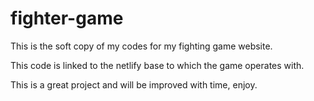 # fighter-game

This is the soft copy of my codes for my fighting game website.

This code is linked to the netlify base to which the game operates with.

This is a great project and will be improved with time, enjoy.
